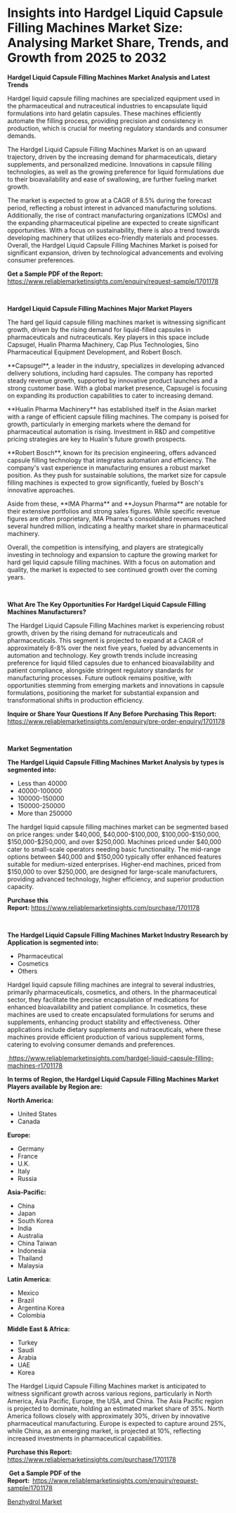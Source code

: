 <p><h1>Insights into Hardgel Liquid Capsule Filling Machines Market Size: Analysing Market Share, Trends, and Growth from 2025 to 2032</h1></p><p><strong>Hardgel Liquid Capsule Filling Machines Market Analysis and Latest Trends</strong></p>
<p><p>Hardgel liquid capsule filling machines are specialized equipment used in the pharmaceutical and nutraceutical industries to encapsulate liquid formulations into hard gelatin capsules. These machines efficiently automate the filling process, providing precision and consistency in production, which is crucial for meeting regulatory standards and consumer demands.</p><p>The Hardgel Liquid Capsule Filling Machines Market is on an upward trajectory, driven by the increasing demand for pharmaceuticals, dietary supplements, and personalized medicine. Innovations in capsule filling technologies, as well as the growing preference for liquid formulations due to their bioavailability and ease of swallowing, are further fueling market growth. </p><p>The market is expected to grow at a CAGR of 8.5% during the forecast period, reflecting a robust interest in advanced manufacturing solutions. Additionally, the rise of contract manufacturing organizations (CMOs) and the expanding pharmaceutical pipeline are expected to create significant opportunities. With a focus on sustainability, there is also a trend towards developing machinery that utilizes eco-friendly materials and processes. Overall, the Hardgel Liquid Capsule Filling Machines Market is poised for significant expansion, driven by technological advancements and evolving consumer preferences.</p></p>
<p><strong>Get a Sample PDF of the Report:&nbsp;</strong> <a href="https://www.reliablemarketinsights.com/enquiry/request-sample/1701178?utm_campaign=2630&utm_medium=2&utm_source=Github&utm_content=ia&utm_term=27032025&utm_id=hardgel-liquid-capsule-filling-machines">https://www.reliablemarketinsights.com/enquiry/request-sample/1701178</a></p>
<p>&nbsp;</p>
<p><strong>Hardgel Liquid Capsule Filling Machines Major Market Players</strong></p>
<p><p>The hard gel liquid capsule filling machines market is witnessing significant growth, driven by the rising demand for liquid-filled capsules in pharmaceuticals and nutraceuticals. Key players in this space include Capsugel, Hualin Pharma Machinery, Cap Plus Technologies, Sino Pharmaceutical Equipment Development, and Robert Bosch.</p><p>**Capsugel**, a leader in the industry, specializes in developing advanced delivery solutions, including hard capsules. The company has reported steady revenue growth, supported by innovative product launches and a strong customer base. With a global market presence, Capsugel is focusing on expanding its production capabilities to cater to increasing demand.</p><p>**Hualin Pharma Machinery** has established itself in the Asian market with a range of efficient capsule filling machines. The company is poised for growth, particularly in emerging markets where the demand for pharmaceutical automation is rising. Investment in R&D and competitive pricing strategies are key to Hualin's future growth prospects.</p><p>**Robert Bosch**, known for its precision engineering, offers advanced capsule filling technology that integrates automation and efficiency. The company's vast experience in manufacturing ensures a robust market position. As they push for sustainable solutions, the market size for capsule filling machines is expected to grow significantly, fueled by Bosch's innovative approaches.</p><p>Aside from these, **IMA Pharma** and **Joysun Pharma** are notable for their extensive portfolios and strong sales figures. While specific revenue figures are often proprietary, IMA Pharma's consolidated revenues reached several hundred million, indicating a healthy market share in pharmaceutical machinery.</p><p>Overall, the competition is intensifying, and players are strategically investing in technology and expansion to capture the growing market for hard gel liquid capsule filling machines. With a focus on automation and quality, the market is expected to see continued growth over the coming years.</p></p>
<p>&nbsp;</p>
<p><strong>What Are The Key Opportunities For Hardgel Liquid Capsule Filling Machines Manufacturers?</strong></p>
<p><p>The Hardgel Liquid Capsule Filling Machines market is experiencing robust growth, driven by the rising demand for nutraceuticals and pharmaceuticals. This segment is projected to expand at a CAGR of approximately 6-8% over the next five years, fueled by advancements in automation and technology. Key growth trends include increasing preference for liquid filled capsules due to enhanced bioavailability and patient compliance, alongside stringent regulatory standards for manufacturing processes. Future outlook remains positive, with opportunities stemming from emerging markets and innovations in capsule formulations, positioning the market for substantial expansion and transformational shifts in production efficiency.</p></p>
<p><strong>Inquire or Share Your Questions If Any Before Purchasing This Report:</strong> <a href="https://www.reliablemarketinsights.com/enquiry/pre-order-enquiry/1701178?utm_campaign=2630&utm_medium=2&utm_source=Github&utm_content=ia&utm_term=27032025&utm_id=hardgel-liquid-capsule-filling-machines">https://www.reliablemarketinsights.com/enquiry/pre-order-enquiry/1701178</a></p>
<p>&nbsp;</p>
<p><strong>Market Segmentation</strong></p>
<p><strong>The Hardgel Liquid Capsule Filling Machines Market Analysis by types is segmented into:</strong></p>
<p><ul><li>Less than 40000</li><li>40000-100000</li><li>100000-150000</li><li>150000-250000</li><li>More than 250000</li></ul></p>
<p><p>The hardgel liquid capsule filling machines market can be segmented based on price ranges: under $40,000, $40,000-$100,000, $100,000-$150,000, $150,000-$250,000, and over $250,000. Machines priced under $40,000 cater to small-scale operators needing basic functionality. The mid-range options between $40,000 and $150,000 typically offer enhanced features suitable for medium-sized enterprises. Higher-end machines, priced from $150,000 to over $250,000, are designed for large-scale manufacturers, providing advanced technology, higher efficiency, and superior production capacity.</p></p>
<p><strong>Purchase this Report:&nbsp;</strong><a href="https://www.reliablemarketinsights.com/purchase/1701178?utm_campaign=2630&utm_medium=2&utm_source=Github&utm_content=ia&utm_term=27032025&utm_id=hardgel-liquid-capsule-filling-machines">https://www.reliablemarketinsights.com/purchase/1701178</a></p>
<p>&nbsp;</p>
<p><strong>The Hardgel Liquid Capsule Filling Machines Market Industry Research by Application is segmented into:</strong></p>
<p><ul><li>Pharmaceutical</li><li>Cosmetics</li><li>Others</li></ul></p>
<p><p>Hardgel liquid capsule filling machines are integral to several industries, primarily pharmaceuticals, cosmetics, and others. In the pharmaceutical sector, they facilitate the precise encapsulation of medications for enhanced bioavailability and patient compliance. In cosmetics, these machines are used to create encapsulated formulations for serums and supplements, enhancing product stability and effectiveness. Other applications include dietary supplements and nutraceuticals, where these machines provide efficient production of various supplement forms, catering to evolving consumer demands and preferences.</p></p>
<p><a href="https://www.reliablemarketinsights.com/hardgel-liquid-capsule-filling-machines-r1701178?utm_campaign=2630&utm_medium=2&utm_source=Github&utm_content=ia&utm_term=27032025&utm_id=hardgel-liquid-capsule-filling-machines">&nbsp;https://www.reliablemarketinsights.com/hardgel-liquid-capsule-filling-machines-r1701178</a></p>
<p><strong>In terms of Region, the Hardgel Liquid Capsule Filling Machines Market Players available by Region are:</strong></p>
<p>
    <p> <strong> North America: </strong>
        <ul>
            <li>United States</li>
            <li>Canada</li>
        </ul>
        </p> 
    <p> <strong> Europe: </strong>
        <ul>
            <li>Germany</li>
            <li>France</li>
            <li>U.K.</li>
            <li>Italy</li>
            <li>Russia</li>
        </ul>
        </p> 
    <p> <strong> Asia-Pacific: </strong>
        <ul>
            <li>China</li>
            <li>Japan</li>
            <li>South Korea</li>
            <li>India</li>
            <li>Australia</li>
            <li>China Taiwan</li>
            <li>Indonesia</li>
            <li>Thailand</li>
            <li>Malaysia</li>
        </ul>
        </p> 
    <p> <strong> Latin America: </strong>
        <ul>
            <li>Mexico</li>
            <li>Brazil</li>
            <li>Argentina Korea</li>
            <li>Colombia</li>
        </ul>
        </p> 
    <p> <strong> Middle East & Africa: </strong>
        <ul>
            <li>Turkey</li>
            <li>Saudi</li>
            <li>Arabia</li>
            <li>UAE</li>
            <li>Korea</li>
        </ul>
    </p>
    </p>
<p><p>The Hardgel Liquid Capsule Filling Machines market is anticipated to witness significant growth across various regions, particularly in North America, Asia Pacific, Europe, the USA, and China. The Asia Pacific region is projected to dominate, holding an estimated market share of 35%. North America follows closely with approximately 30%, driven by innovative pharmaceutical manufacturing. Europe is expected to capture around 25%, while China, as an emerging market, is projected at 10%, reflecting increased investments in pharmaceutical capabilities.</p></p>
<p><strong>Purchase this Report: </strong><a href="https://www.reliablemarketinsights.com/purchase/1701178?utm_campaign=2630&utm_medium=2&utm_source=Github&utm_content=ia&utm_term=27032025&utm_id=hardgel-liquid-capsule-filling-machines">https://www.reliablemarketinsights.com/purchase/1701178</a></p>
<p>&nbsp;<strong>Get a Sample PDF of the Report:&nbsp;&nbsp;</strong><a href="https://www.reliablemarketinsights.com/enquiry/request-sample/1701178?utm_campaign=2630&utm_medium=2&utm_source=Github&utm_content=ia&utm_term=27032025&utm_id=hardgel-liquid-capsule-filling-machines">https://www.reliablemarketinsights.com/enquiry/request-sample/1701178</a></p>
<p><strong></strong></p>
<p><p><a href="https://github.com/rileymgdorcas/Market-Research-Report-List-1/blob/main/benzhydrol-market.md?utm_campaign=2630&utm_medium=2&utm_source=Github&utm_content=ia&utm_term=27032025&utm_id=hardgel-liquid-capsule-filling-machines">Benzhydrol Market</a></p></p>
